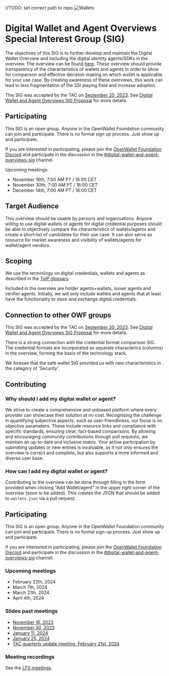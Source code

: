 //TODO: set correct path to repo
![Wallets](https://img.shields.io/endpoint?url=https%3A%2F%2Fraw.githubusercontent.com%2Fopenwallet-foundation%2Fdigital-wallet-and-agent-overviews-sig%2Fbadge-info%2Fwallets.json)

# Digital Wallet and Agent Overviews Special Interest Group (SIG)

The objectives of this SIG is to further develop and maintain the Digital Wallet Overview and including the digital identity agents/SDKs in the overview. The overview can be found [here](https://openwallet-foundation.github.io/digital-wallet-and-agent-overviews-sig/). These overview should provide transparency of the characteristics of wallets and agents in order to allow for comparison and effective decision-making on which wallet is applicable for your use case. By creating awareness of these overviews, this work can lead to less fragmentation of the SSI playing field and increase adoption.

This SIG was accepted by the TAC on [September 20, 2023](../meetings/2023/2023-09-20.md). See [Digital Wallet and Agent Overviews SIG Proposal](https://github.com/openwallet-foundation/tac/issues/56) for more details.

## Participating

This SIG is an open group. Anyone in the OpenWallet Foundation community can join and participate. There is no formal sign up process. Just show up and participate.

If you are interested in participating, please join the [OpenWallet Foundation Discord](https://discord.gg/openwalletfoundation) and participate in the discussion in the [#digital-wallet-and-agent-overviews-sig](https://discord.com/channels/1022962884864643214/1154111877077532814) channel.

Upcoming meetings:

- November 16th, 7:00 AM PT / 16:00 CET
- November 30th, 7:00 AM PT / 16:00 CET
- December 14th, 7:00 AM PT / 16:00 CET

## Target Audience

This overview should be usable by persons and organisations. Anyone willing to use digital wallets or agents for digital credential purposes should be able to objectively compare the characteristics of wallets/agents and create a short-list of candidates for their use case. It can also serve as resource for market awareness and visibility of wallets/agents for wallet/agent vendors.

## Scoping

We use the terminilogy on digital credentials, wallets and agents as described in the [ToIP glossary](https://docs.google.com/document/d/1fZByfuSOwszDRkE7ARQLeElSYmVznoOyJK4sxRvJpyM/edit).

Included in the overview are holder agents+wallets, issuer agents and verifier agents. Initially, we will only include wallets and agents that at least have the functionality to store and exchange digital credentials.

## Connection to other OWF groups

This SIG was accepted by the TAC on [September 20, 2023](../meetings/2023/2023-09-20.md). See [Digital Wallet and Agent Overviews SIG Proposal](https://github.com/openwallet-foundation/tac/issues/56) for more details.

There is a strong connection with the credential format comparison SIG. The credential formats are incorporated as separate characterics (columns) in the overview, forming the basis of the technology stack.

We foresee that the safe wallet SIG provided us with new characteristics in the category of 'Security'. 

## Contributing

### Why should I add my digital wallet or agent?

We strive to create a comprehensive and unbiased platform where every provider can showcase their solution at no cost. Recognising the challenge in quantifying subjective aspects, such as user-friendliness, our focus is on objective parameters. These include resource links and compliance with specific standards, ensuring clear, fact-based comparisons. By allowing and encouraging community contributions through pull requests, we maintain an up-to-date and inclusive matrix. Your active participation by submitting updates or new entries is invaluable, as it not only ensures the overview is correct and complete, but also supports a more informed and diverse user base.

### How can I add my digital wallet or agent?
Contributing to the overview can be done through filling in the form provided when clicking "Add Wallet/agent" in the upper right corner of the overview (soon to be added). This creates the JSON that should be added to `wallets.json` via a pull request.

## Participating
This SIG is an open group. Anyone in the OpenWallet Foundation community can join and participate. There is no formal sign-up process. Just show up and participate.

If you are interested in participating, please join the [OpenWallet Foundation Discord](https://discord.gg/openwalletfoundation) and participate in the discussion in the [#digital-wallet-and-agent-overviews-sig](https://discord.com/channels/1022962884864643214/1154111877077532814) channel. 
### Upcoming meetings
- February 22th, 2024
- March 7th, 2024
- March 21th, 2024
- April 4th, 2024

### Slides past meetings
- [November 16, 2023](meetings/2023/16-11-2023.pdf)
- [November 30, 2023](meetings/2023/30-11-2023.pdf)
- [January 11, 2024](meetings/2024/11-01-2024.pdf)
- [January 25, 2024](meetings/2024/25-01-2024.pdf)
- [TAC quarterly update meeting, February 21st, 2024](https://docs.google.com/presentation/d/19jO1Mi4-7d8-XdjyuGsEjuiwH6KCb5We9S99tjYgSmQ/edit?usp=sharing)

### Meeting recordings
See the [LFX meetings](https://zoom-lfx.platform.linuxfoundation.org/meeting/92821499615?password=bfd9bdad-249d-454e-97a5-727bc5fc2190).
